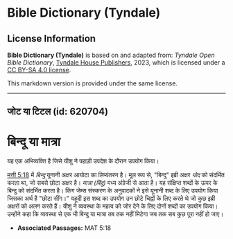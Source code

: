 # Bible Dictionary (Tyndale)

## License Information

**Bible Dictionary (Tyndale)** is based on and adapted from: _Tyndale Open Bible Dictionary_, [Tyndale House Publishers](https://tyndaleopenresources.com/), 2023, which is licensed under a [CC BY-SA 4.0 license](https://creativecommons.org/licenses/by-sa/4.0/legalcode.en).

This markdown version is provided under the same license.



--------------------------------

## जोट या टिटल (id: 620704)

बिन्दू या मात्रा
================

यह एक अभिव्यक्ति है जिसे यीशु ने पहाड़ी उपदेश के दौरान उपयोग किया।

[मत्ती 5:18](https://ref.ly/Matt5:18) में *बिन्दु* यूनानी अक्षर आयोटा का लिप्यंतरण है। मूल रूप से, "बिन्दु" इब्री अक्षर *योद* को संदर्भित करता था, जो सबसे छोटा अक्षर है। *मात्रा (बिंदु)* मध्य अंग्रेजी से आता है। यह संक्षिप्त शब्दों के ऊपर के बिन्दु को संदर्भित करता है। किंग जेम्स संस्करण के अनुवादकों ने इसे यूनानी शब्द के लिए उपयोग किया जिसका अर्थ है "छोटा सींग।" यहूदी इस शब्द का उपयोग उन छोटे चिह्नों के लिए करते थे जो कुछ इब्री अक्षरों को अलग करते हैं। यीशु ने व्यवस्था के महत्व को जोर देने के लिए दोनों शब्दों का उपयोग किया। उन्होंने कहा कि व्यवस्था से एक भी बिन्दु या मात्रा तब तक नहीं मिटेगा जब तक सब कुछ पूरा नहीं हो जाए।

* **Associated Passages:** MAT 5:18

